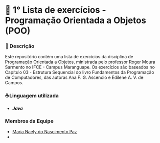 # 📌 1° Lista de exercícios - Programação Orientada a Objetos (POO)
### 📘 Descrição  
Este repositório contém uma lista de exercícios da disciplina de Programação Orientada a Objetos, ministrada pelo professor Roger Moura Sarmento no IFCE - Campus Maranguape. Os exercícios são baseados no Capítulo 03 - Estrutura Sequencial do livro Fundamentos da Programação de Computadores, das autoras Ana F. G. Ascencio e Edilene A. V. de Campos. 

### ☕Linguagem utilizada
- ***Java***

### Membros da Equipe
- [Maria Naely do Nascimento Paz](https://github.com/NaelyPaz)
- 

